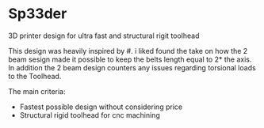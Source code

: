 # Sp33der
3D printer design for ultra fast and structural rigit toolhead

This design was heavily inspired by #. i liked found the take on how the 2 beam sesign made it possible to keep the belts length equal to 2* the axis. In addition the 2 beam design counters any issues regarding torsional loads to the Toolhead.

The main criteria:
- Fastest possible design without considering price
- Structural rigid toolhead for cnc machining
